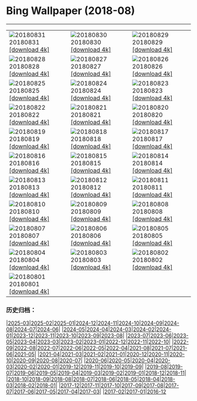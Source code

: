 # Bing Wallpaper (2018-08)
**************

<table><tr><td><img src="https://www.bing.com/az/hprichbg/rb/HighlandDancers_ZH-CN10588013331_1920x1080.jpg" alt="20180831"> 20180831 <a href="https://www.bing.com/az/hprichbg/rb/HighlandDancers_ZH-CN10588013331_UHD.jpg">[download 4k]</a></td><td><img src="https://www.bing.com/az/hprichbg/rb/LawnBowling_ZH-CN10492037230_1920x1080.jpg" alt="20180830"> 20180830 <a href="https://www.bing.com/az/hprichbg/rb/LawnBowling_ZH-CN10492037230_UHD.jpg">[download 4k]</a></td><td><img src="https://www.bing.com/az/hprichbg/rb/CastleFrankenstein_ZH-CN8604017330_1920x1080.jpg" alt="20180829"> 20180829 <a href="https://www.bing.com/az/hprichbg/rb/CastleFrankenstein_ZH-CN8604017330_UHD.jpg">[download 4k]</a></td></tr><tr><td><img src="https://www.bing.com/az/hprichbg/rb/MasaiWildebeest_ZH-CN9807199192_1920x1080.jpg" alt="20180828"> 20180828 <a href="https://www.bing.com/az/hprichbg/rb/MasaiWildebeest_ZH-CN9807199192_UHD.jpg">[download 4k]</a></td><td><img src="https://www.bing.com/az/hprichbg/rb/Number2_ZH-CN12009255937_1920x1080.jpg" alt="20180827"> 20180827 <a href="https://www.bing.com/az/hprichbg/rb/Number2_ZH-CN12009255937_UHD.jpg">[download 4k]</a></td><td><img src="https://www.bing.com/az/hprichbg/rb/Unisphere_ZH-CN7027287379_1920x1080.jpg" alt="20180826"> 20180826 <a href="https://www.bing.com/az/hprichbg/rb/Unisphere_ZH-CN7027287379_UHD.jpg">[download 4k]</a></td></tr><tr><td><img src="https://www.bing.com/az/hprichbg/rb/JeanLafitte_ZH-CN11969195990_1920x1080.jpg" alt="20180825"> 20180825 <a href="https://www.bing.com/az/hprichbg/rb/JeanLafitte_ZH-CN11969195990_UHD.jpg">[download 4k]</a></td><td><img src="https://www.bing.com/az/hprichbg/rb/ZHONGYUAN_ZH-CN11622221601_1920x1080.jpg" alt="20180824"> 20180824 <a href="https://www.bing.com/az/hprichbg/rb/ZHONGYUAN_ZH-CN11622221601_UHD.jpg">[download 4k]</a></td><td><img src="https://www.bing.com/az/hprichbg/rb/FranceMenton_ZH-CN8996032014_1920x1080.jpg" alt="20180823"> 20180823 <a href="https://www.bing.com/az/hprichbg/rb/FranceMenton_ZH-CN8996032014_UHD.jpg">[download 4k]</a></td></tr><tr><td><img src="https://www.bing.com/az/hprichbg/rb/AKSUP_ZH-CN14506867124_1920x1080.jpg" alt="20180822"> 20180822 <a href="https://www.bing.com/az/hprichbg/rb/AKSUP_ZH-CN14506867124_UHD.jpg">[download 4k]</a></td><td><img src="https://www.bing.com/az/hprichbg/rb/ManedWolf_ZH-CN10924002958_1920x1080.jpg" alt="20180821"> 20180821 <a href="https://www.bing.com/az/hprichbg/rb/ManedWolf_ZH-CN10924002958_UHD.jpg">[download 4k]</a></td><td><img src="https://www.bing.com/az/hprichbg/rb/ChrisFabregas_ZH-CN11030716797_1920x1080.jpg" alt="20180820"> 20180820 <a href="https://www.bing.com/az/hprichbg/rb/ChrisFabregas_ZH-CN11030716797_UHD.jpg">[download 4k]</a></td></tr><tr><td><img src="https://www.bing.com/az/hprichbg/rb/PineMartenScotland_ZH-CN10077017107_1920x1080.jpg" alt="20180819"> 20180819 <a href="https://www.bing.com/az/hprichbg/rb/PineMartenScotland_ZH-CN10077017107_UHD.jpg">[download 4k]</a></td><td><img src="https://www.bing.com/az/hprichbg/rb/SFOTarmac_ZH-CN9823345722_1920x1080.jpg" alt="20180818"> 20180818 <a href="https://www.bing.com/az/hprichbg/rb/SFOTarmac_ZH-CN9823345722_UHD.jpg">[download 4k]</a></td><td><img src="https://www.bing.com/az/hprichbg/rb/CanolaBeehives_ZH-CN9545312261_1920x1080.jpg" alt="20180817"> 20180817 <a href="https://www.bing.com/az/hprichbg/rb/CanolaBeehives_ZH-CN9545312261_UHD.jpg">[download 4k]</a></td></tr><tr><td><img src="https://www.bing.com/az/hprichbg/rb/Qxi_ZH-CN15613902048_1920x1080.jpg" alt="20180816"> 20180816 <a href="https://www.bing.com/az/hprichbg/rb/Qxi_ZH-CN15613902048_UHD.jpg">[download 4k]</a></td><td><img src="https://www.bing.com/az/hprichbg/rb/SkylineparkRoller_ZH-CN8492771279_1920x1080.jpg" alt="20180815"> 20180815 <a href="https://www.bing.com/az/hprichbg/rb/SkylineparkRoller_ZH-CN8492771279_UHD.jpg">[download 4k]</a></td><td><img src="https://www.bing.com/az/hprichbg/rb/OtterChillin_ZH-CN11488013572_1920x1080.jpg" alt="20180814"> 20180814 <a href="https://www.bing.com/az/hprichbg/rb/OtterChillin_ZH-CN11488013572_UHD.jpg">[download 4k]</a></td></tr><tr><td><img src="https://www.bing.com/az/hprichbg/rb/GrevysZebra_ZH-CN8656523429_1920x1080.jpg" alt="20180813"> 20180813 <a href="https://www.bing.com/az/hprichbg/rb/GrevysZebra_ZH-CN8656523429_UHD.jpg">[download 4k]</a></td><td><img src="https://www.bing.com/az/hprichbg/rb/BulgariaPerseids_ZH-CN11638911564_1920x1080.jpg" alt="20180812"> 20180812 <a href="https://www.bing.com/az/hprichbg/rb/BulgariaPerseids_ZH-CN11638911564_UHD.jpg">[download 4k]</a></td><td><img src="https://www.bing.com/az/hprichbg/rb/ElephantParade_ZH-CN13084036095_1920x1080.jpg" alt="20180811"> 20180811 <a href="https://www.bing.com/az/hprichbg/rb/ElephantParade_ZH-CN13084036095_UHD.jpg">[download 4k]</a></td></tr><tr><td><img src="https://www.bing.com/az/hprichbg/rb/MountainDayJapan_ZH-CN9454216848_1920x1080.jpg" alt="20180810"> 20180810 <a href="https://www.bing.com/az/hprichbg/rb/MountainDayJapan_ZH-CN9454216848_UHD.jpg">[download 4k]</a></td><td><img src="https://www.bing.com/az/hprichbg/rb/SmithsonianBones_ZH-CN10706349393_1920x1080.jpg" alt="20180809"> 20180809 <a href="https://www.bing.com/az/hprichbg/rb/SmithsonianBones_ZH-CN10706349393_UHD.jpg">[download 4k]</a></td><td><img src="https://www.bing.com/az/hprichbg/rb/HuaynaPicchu_ZH-CN9938663347_1920x1080.jpg" alt="20180808"> 20180808 <a href="https://www.bing.com/az/hprichbg/rb/HuaynaPicchu_ZH-CN9938663347_UHD.jpg">[download 4k]</a></td></tr><tr><td><img src="https://www.bing.com/az/hprichbg/rb/HighlandTige_ZH-CN11284423315_1920x1080.jpg" alt="20180807"> 20180807 <a href="https://www.bing.com/az/hprichbg/rb/HighlandTige_ZH-CN11284423315_UHD.jpg">[download 4k]</a></td><td><img src="https://www.bing.com/az/hprichbg/rb/SchonnbrunnPark_ZH-CN8641092561_1920x1080.jpg" alt="20180806"> 20180806 <a href="https://www.bing.com/az/hprichbg/rb/SchonnbrunnPark_ZH-CN8641092561_UHD.jpg">[download 4k]</a></td><td><img src="https://www.bing.com/az/hprichbg/rb/PortAntonio_ZH-CN10325538004_1920x1080.jpg" alt="20180805"> 20180805 <a href="https://www.bing.com/az/hprichbg/rb/PortAntonio_ZH-CN10325538004_UHD.jpg">[download 4k]</a></td></tr><tr><td><img src="https://www.bing.com/az/hprichbg/rb/LovePark_ZH-CN10739395628_1920x1080.jpg" alt="20180804"> 20180804 <a href="https://www.bing.com/az/hprichbg/rb/LovePark_ZH-CN10739395628_UHD.jpg">[download 4k]</a></td><td><img src="https://www.bing.com/az/hprichbg/rb/FringeFireworks_ZH-CN10750567003_1920x1080.jpg" alt="20180803"> 20180803 <a href="https://www.bing.com/az/hprichbg/rb/FringeFireworks_ZH-CN10750567003_UHD.jpg">[download 4k]</a></td><td><img src="https://www.bing.com/az/hprichbg/rb/BadlandsCycle_ZH-CN11688990875_1920x1080.jpg" alt="20180802"> 20180802 <a href="https://www.bing.com/az/hprichbg/rb/BadlandsCycle_ZH-CN11688990875_UHD.jpg">[download 4k]</a></td></tr><tr><td><img src="https://www.bing.com/az/hprichbg/rb/NebutaFloat_ZH-CN10266438691_1920x1080.jpg" alt="20180801"> 20180801 <a href="https://www.bing.com/az/hprichbg/rb/NebutaFloat_ZH-CN10266438691_UHD.jpg">[download 4k]</a></td><td></td><td></td></tr></table>

### 历史归档：

|[2025-03](/../2025-03/2025-03.md)|[2025-02](/../2025-02/2025-02.md)|[2025-01](/../2025-01/2025-01.md)|[2024-12](/../2024-12/2024-12.md)|[2024-11](/../2024-11/2024-11.md)|[2024-10](/../2024-10/2024-10.md)|[2024-09](/../2024-09/2024-09.md)|[2024-08](/../2024-08/2024-08.md)|[2024-07](/../2024-07/2024-07.md)|[2024-06](/../2024-06/2024-06.md)|
|[2024-05](/../2024-05/2024-05.md)|[2024-04](/../2024-04/2024-04.md)|[2024-03](/../2024-03/2024-03.md)|[2024-02](/../2024-02/2024-02.md)|[2024-01](/../2024-01/2024-01.md)|[2023-12](/../2023-12/2023-12.md)|[2023-11](/../2023-11/2023-11.md)|[2023-10](/../2023-10/2023-10.md)|[2023-09](/../2023-09/2023-09.md)|[2023-08](/../2023-08/2023-08.md)|
|[2023-07](/../2023-07/2023-07.md)|[2023-06](/../2023-06/2023-06.md)|[2023-05](/../2023-05/2023-05.md)|[2023-04](/../2023-04/2023-04.md)|[2023-03](/../2023-03/2023-03.md)|[2023-02](/../2023-02/2023-02.md)|[2023-01](/../2023-01/2023-01.md)|[2022-12](/../2022-12/2022-12.md)|[2022-11](/../2022-11/2022-11.md)|[2022-10](/../2022-10/2022-10.md)|
|[2022-09](/../2022-09/2022-09.md)|[2022-08](/../2022-08/2022-08.md)|[2022-07](/../2022-07/2022-07.md)|[2022-06](/../2022-06/2022-06.md)|[2022-05](/../2022-05/2022-05.md)|[2022-04](/../2022-04/2022-04.md)|[2021-08](/../2021-08/2021-08.md)|[2021-07](/../2021-07/2021-07.md)|[2021-06](/../2021-06/2021-06.md)|[2021-05](/../2021-05/2021-05.md)|
|[2021-04](/../2021-04/2021-04.md)|[2021-03](/../2021-03/2021-03.md)|[2021-02](/../2021-02/2021-02.md)|[2021-01](/../2021-01/2021-01.md)|[2020-12](/../2020-12/2020-12.md)|[2020-11](/../2020-11/2020-11.md)|[2020-10](/../2020-10/2020-10.md)|[2020-09](/../2020-09/2020-09.md)|[2020-08](/../2020-08/2020-08.md)|[2020-07](/../2020-07/2020-07.md)|
|[2020-06](/../2020-06/2020-06.md)|[2020-05](/../2020-05/2020-05.md)|[2020-04](/../2020-04/2020-04.md)|[2020-03](/../2020-03/2020-03.md)|[2020-02](/../2020-02/2020-02.md)|[2020-01](/../2020-01/2020-01.md)|[2019-12](/../2019-12/2019-12.md)|[2019-11](/../2019-11/2019-11.md)|[2019-10](/../2019-10/2019-10.md)|[2019-09](/../2019-09/2019-09.md)|
|[2019-08](/../2019-08/2019-08.md)|[2019-07](/../2019-07/2019-07.md)|[2019-06](/../2019-06/2019-06.md)|[2019-05](/../2019-05/2019-05.md)|[2019-04](/../2019-04/2019-04.md)|[2019-03](/../2019-03/2019-03.md)|[2019-02](/../2019-02/2019-02.md)|[2019-01](/../2019-01/2019-01.md)|[2018-12](/../2018-12/2018-12.md)|[2018-11](/../2018-11/2018-11.md)|
|[2018-10](/../2018-10/2018-10.md)|[2018-09](/../2018-09/2018-09.md)|[2018-08](/2018-08.md)|[2018-07](/../2018-07/2018-07.md)|[2018-06](/../2018-06/2018-06.md)|[2018-05](/../2018-05/2018-05.md)|[2018-04](/../2018-04/2018-04.md)|[2018-03](/../2018-03/2018-03.md)|[2018-02](/../2018-02/2018-02.md)|[2018-01](/../2018-01/2018-01.md)|
|[2017-12](/../2017-12/2017-12.md)|[2017-11](/../2017-11/2017-11.md)|[2017-10](/../2017-10/2017-10.md)|[2017-09](/../2017-09/2017-09.md)|[2017-08](/../2017-08/2017-08.md)|[2017-07](/../2017-07/2017-07.md)|[2017-06](/../2017-06/2017-06.md)|[2017-05](/../2017-05/2017-05.md)|[2017-04](/../2017-04/2017-04.md)|[2017-03](/../2017-03/2017-03.md)|
|[2017-02](/../2017-02/2017-02.md)|[2017-01](/../2017-01/2017-01.md)|[2016-12](/../2016-12/2016-12.md)